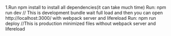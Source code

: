 1.Run npm install to install all dependencies(it can take much time)
Run: npm run dev // This is development bundle wait full load and then you can open http://localhost:3000/ with webpack server and lifereload
Run: npm run deploy //This is production minimized files without webpack server and lifereload

